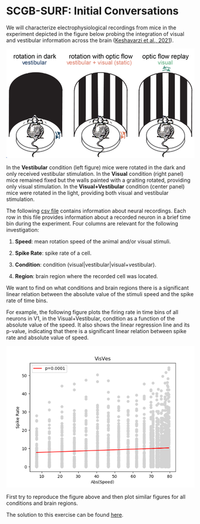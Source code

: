 # SCGB-SURF: Initial Conversations

We will characterize electrophysiological recordings from mice in the experiment depicted in the figure below probing the integration of visual and vestibular information across the brain ([Keshavarzi et al., 2021](https://www.biorxiv.org/content/10.1101/2021.01.22.427789v4.abstract)).

![visVesIntegration](figures/visVesIntegration.png)

In the **Vestibular** condition (left figure) mice were rotated in the dark and only received vestibular stimulation. In the **Visual** condition (right panel) mice remained fixed but the walls painted with a graiting rotated, providing only visual stimulation. In the **Visual+Vestibular** condition (center panel) mice were rotated in the light, providing both visual and vestibular stimulation.

The following [csv file](data/All_three_exp_conditions_4.csv) contains information about neural recordings. Each row in this file provides information about a recorded neuron in a brief time bin during the experiment. Four columns are relevant for the following investigation:

1. **Speed**: mean rotation speed of the animal and/or visual stimuli.

2. **Spike Rate**: spike rate of a cell.

3. **Condition**: condition (visual|vestibular|visual+vestibular).

4. **Region**: brain region where the recorded cell was located.

We want to find on what conditions and brain regions there is a significant linear relation between the absolute value of the stimuli speed and the spike rate of time bins.

For example, the following figure plots the firing rate in time bins of all neurons in V1, in the Visual+Vestibular, condition as a function of the absolute value of the speed. It also shows the linear regression line and its p-value, indicating that there is a significant linear relation between spike rate and absolute value of speed.

![visVesV1](figures/spikeRateVsabsSpeedV1VisVes.png)

First try to reproduce the figure above and then plot similar figures for all conditions and brain regions.

The solution to this exercise can be found [here](doc/report-jr.pdf).


